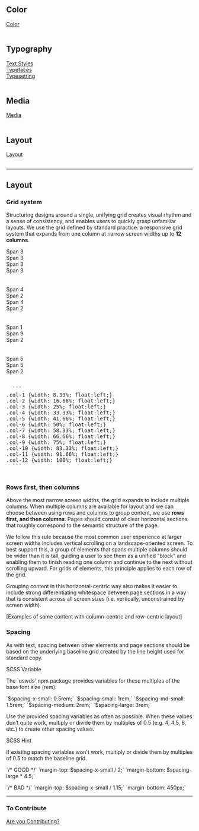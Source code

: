 ## Color<br>
[Color](/color.md)<br>
<br>

## Typography<br>
[Text Styles](/text-styles.md)<br>
[Typefaces](/typefaces.md)<br>
[Typesetting](/typesetting.md)<br>
<br>

## Media<br>
[Media](/media.md)<br>
<br>

## Layout<br>
[Layout](/layout.md)<br>
<br>

<hr>

## Layout

### Grid system

Structuring designs around a single, unifying grid creates
visual rhythm and a sense of consistency, and enables users
to quickly grasp unfamiliar layouts. We use the grid defined
by standard practice:
a responsive
grid system that expands from one column at narrow screen
widths up to **12 columns**.

  <div class="container-fluid">     
    <div class="row">
      <div class="col-3 navy-blue">Span 3</div>
      <div class="col-3 teal-blue">Span 3</div>
      <div class="col-3 navy-blue">Span 3</div>
      <div class="col-3 teal-blue">Span 3</div>
    </div>   
  <br>
  <br>
    <div class="row">
      <div class="col-4 navy-blue">Span 4</div>
      <div class="col-2 teal-blue">Span 2</div>
      <div class="col-4 navy-blue">Span 4</div>
      <div class="col-2 teal-blue">Span 2</div>
    </div>  
  <br>
  <br>
    <div class="row">
      <div class="col-1 navy-blue">Span 1</div>
      <div class="col-9 teal-blue">Span 9</div>
      <div class="col-2 navy-blue">Span 2</div>
    </div>  
  <br>
  <br>
    <div class="row">
      <div class="col-5 navy-blue">Span 5</div>
      <div class="col-5 teal-blue">Span 5</div>
      <div class="col-2 navy-blue">Span 2</div>
    </div>
  </div>
  <br>
  
  <pre>
  ```
.col-1 {width: 8.33%; float:left;}
.col-2 {width: 16.66%; float:left;}
.col-3 {width: 25%; float:left;}
.col-4 {width: 33.33%; float:left;}
.col-5 {width: 41.66%; float:left;}
.col-6 {width: 50%; float:left;}
.col-7 {width: 58.33%; float:left;}
.col-8 {width: 66.66%; float:left;}
.col-9 {width: 75%; float:left;}
.col-10 {width: 83.33%; float:left;}
.col-11 {width: 91.66%; float:left;}
.col-12 {width: 100%; float:left;}
  ```
  </pre>
### Rows first, then columns

Above the most narrow screen widths, the grid expands to
include multiple columns. When multiple columns are available
for layout and we can choose between using rows and columns to
group content, we use **rows first, and then columns**. Pages
should consist of clear horizontal sections that roughly
correspond to the semantic structure of the page.

We follow this rule because the most common user experience
at larger screen widths includes vertical scrolling on a
landscape-oriented screen. To best support this, a group of
elements that spans multiple columns should be wider than it
is tall, guiding a user to see them as a unified "block" and
enabling them to finish reading one column and continue to
the next without scrolling upward. For grids of elements, this
principle applies to each row of the grid.

Grouping content in this horizontal-centric way also makes it
easier to include strong differentiating whitespace between
page sections in a way that is consistent across all screen
sizes (i.e. vertically, unconstrained by screen width).

[Examples of same content with column-centric and row-centric layout]

### Spacing

<div class="row row--halved">
  <p>
    As with text, spacing between other elements and page sections
    should be based on the underlying baseline grid created by the
    line height used for standard copy.
  </p>
  <div class="hint hint--scss">
    <div class="hint__type">SCSS Variable</div>
    <p>
      The `uswds` npm package provides variables for these multiples
      of the base font size (rem):
    </p>
    `$spacing-x-small: 0.5rem;`  
    `$spacing-small: 1rem;`  
    `$spacing-md-small: 1.5rem;`  
    `$spacing-medium: 2rem;`  
    `$spacing-large: 3rem;`
  </div>
</div>

<div class="row row--halved">
  <p>
    Use the provided spacing variables as often as possible. When
    these values don’t quite work, multiply or divide them by
    multiples of 0.5 (e.g. 4, 4.5, 6, etc.) to create other
    spacing values.
  </p>
  <div class="hint hint--scss">
    <div class="hint__type">SCSS Hint</div>
    <p>
      If existing spacing variables won't work, multiply or divide
      them by multiples of 0.5 to match the baseline grid.
    </p>
    <p>
      `/* GOOD */`  
      `margin-top: $spacing-x-small / 2;`  
      `margin-bottom: $spacing-large * 4.5;`  
    </p>
    <p>
      `/* BAD */`  
      `margin-top: $spacing-x-small / 1.15;`  
      `margin-bottom: 450px;`
    </p>
  </div>
</div>

<hr>

### To Contribute<br>
[Are you Contributing?](/CONTRIBUTING.md)<br>
<br>
